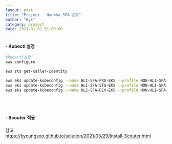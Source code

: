 ```yaml
---
layout: post
title: "Project - Hanwha SFA 운영"
author: "Bys"
category: project
date: 2021-01-01 01:00:00
---
```


#### **- Kubectl 설정**  

```bash
#kubectl설정 
aws configure 

aws sts get-caller-identity 

aws eks update-kubeconfig --name HLI-SFA-PRD-EKS --profile MON-HLI-SFA-PRD --region ap-northeast-2 
aws eks update-kubeconfig --name HLI-SFA-STG-EKS --profile MON-HLI-SFA-STG --region ap-northeast-2 
aws eks update-kubeconfig --name HLI-SFA-DEV-EKS --profile MON-HLI-SFA-DEV --region ap-northeast-2 
```
<br><br>


#### **- Scouter 적용**  
참고  
https://byoungsoo.github.io/solution/2021/03/29/Install-Scouter.html

